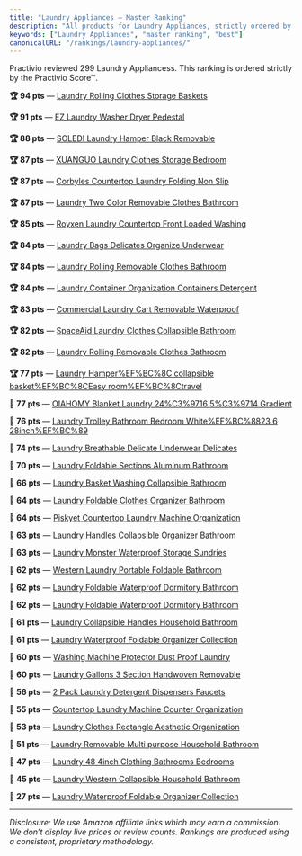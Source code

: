 ```yaml
---
title: "Laundry Appliances — Master Ranking"
description: "All products for Laundry Appliances, strictly ordered by the Practivio Score™."
keywords: ["Laundry Appliances", "master ranking", "best"]
canonicalURL: "/rankings/laundry-appliances/"
---
```


Practivio reviewed 299 Laundry Appliancess. This ranking is ordered strictly by the Practivio Score™.

**🏆 94 pts** — [Laundry Rolling Clothes Storage Baskets](/products/laundry-rolling-clothes-storage-baskets-B088BLG82K/)

**🏆 91 pts** — [EZ Laundry Washer Dryer Pedestal](/products/ez-laundry-washer-dryer-pedestal-B0F3JQ5RMH/)

**🏆 88 pts** — [SOLEDI Laundry Hamper Black Removable](/products/soledi-laundry-hamper-black-removable-B0BFHRKL5K/)

**🏆 87 pts** — [XUANGUO Laundry Clothes Storage Bedroom](/products/xuanguo-laundry-clothes-storage-bedroom-B0CMZ8BB58/)

**🏆 87 pts** — [Corbyles Countertop Laundry Folding Non Slip](/products/corbyles-countertop-laundry-folding-non-slip-B0DQDZXK6X/)

**🏆 87 pts** — [Laundry Two Color Removable Clothes Bathroom](/products/laundry-two-color-removable-clothes-bathroom-B0B8RMPXGT/)

**🏆 85 pts** — [Royxen Laundry Countertop Front Loaded Washing](/products/royxen-laundry-countertop-front-loaded-washing-B0D9JTS3YN/)

**🏆 84 pts** — [Laundry Bags Delicates Organize Underwear](/products/laundry-bags-delicates-organize-underwear-B075YV41GQ/)

**🏆 84 pts** — [Laundry Rolling Removable Clothes Bathroom](/products/laundry-rolling-removable-clothes-bathroom-B0DKJLV2YL/)

**🏆 84 pts** — [Laundry Container Organization Containers Detergent](/products/laundry-container-organization-containers-detergent-B0DFH3ZBCN/)

**🏆 83 pts** — [Commercial Laundry Cart Removable Waterproof](/products/commercial-laundry-cart-removable-waterproof-B09MPKPPBW/)

**🏆 82 pts** — [SpaceAid Laundry Clothes Collapsible Bathroom](/products/spaceaid-laundry-clothes-collapsible-bathroom-B0CKP56K6P/)

**🏆 82 pts** — [Laundry Rolling Removable Clothes Bathroom](/products/laundry-rolling-removable-clothes-bathroom-B0DKJMT4C2/)

**🏆 77 pts** — [Laundry Hamper%EF%BC%8C collapsible basket%EF%BC%8CEasy room%EF%BC%8Ctravel](/products/laundry-hamperefbc8c-collapsible-basketefbc8ceasy-roomefbc8ctravel-B0D148ZKNJ/)

**🛒 77 pts** — [OIAHOMY Blanket Laundry 24%C3%9716 5%C3%9714 Gradient](/products/oiahomy-blanket-laundry-24c39716-5c39714-gradient-B0D83GH5W1/)

**🛒 76 pts** — [Laundry Trolley Bathroom Bedroom White%EF%BC%8823 6 28inch%EF%BC%89](/products/laundry-trolley-bathroom-bedroom-whiteefbc8823-6-28inchefbc89-B0DZXRTVHJ/)

**🛒 74 pts** — [Laundry Breathable Delicate Underwear Delicates](/products/laundry-breathable-delicate-underwear-delicates-B0CSNLHB8D/)

**🛒 70 pts** — [Laundry Foldable Sections Aluminum Bathroom](/products/laundry-foldable-sections-aluminum-bathroom-B09N81KCPN/)

**🛒 66 pts** — [Laundry Basket Washing Collapsible Bathroom](/products/laundry-basket-washing-collapsible-bathroom-B0CS6NCQP3/)

**🛒 64 pts** — [Laundry Foldable Clothes Organizer Bathroom](/products/laundry-foldable-clothes-organizer-bathroom-B0F62C9YD7/)

**🛒 64 pts** — [Piskyet Countertop Laundry Machine Organization](/products/piskyet-countertop-laundry-machine-organization-B0DBZ9YBVJ/)

**🛒 63 pts** — [Laundry Handles Collapsible Organizer Bathroom](/products/laundry-handles-collapsible-organizer-bathroom-B0FGCXN9PP/)

**🛒 63 pts** — [Laundry Monster Waterproof Storage Sundries](/products/laundry-monster-waterproof-storage-sundries-B0F74VW9CD/)

**🛒 62 pts** — [Western Laundry Portable Foldable Bathroom](/products/western-laundry-portable-foldable-bathroom-B0F21BBKNK/)

**🛒 62 pts** — [Laundry Foldable Waterproof Dormitory Bathroom](/products/laundry-foldable-waterproof-dormitory-bathroom-B0DK2SG56C/)

**🛒 62 pts** — [Laundry Foldable Waterproof Dormitory Bathroom](/products/laundry-foldable-waterproof-dormitory-bathroom-B0DJSDKPN7/)

**🛒 61 pts** — [Laundry Collapsible Handles Household Bathroom](/products/laundry-collapsible-handles-household-bathroom-B0D97G6Y9B/)

**🛒 61 pts** — [Laundry Waterproof Foldable Organizer Collection](/products/laundry-waterproof-foldable-organizer-collection-B0D6RDS2RT/)

**🛒 60 pts** — [Washing Machine Protector Dust Proof Laundry](/products/washing-machine-protector-dust-proof-laundry-B0D97RMLKV/)

**🚫 60 pts** — [Laundry Gallons 3 Section Handwoven Removable](/products/laundry-gallons-3-section-handwoven-removable-B0CY4KY1NS/)

**🚫 56 pts** — [2 Pack Laundry Detergent Dispensers Faucets](/products/2-pack-laundry-detergent-dispensers-faucets-B0CJVBS6GD/)

**🚫 55 pts** — [Countertop Laundry Machine Counter Organization](/products/countertop-laundry-machine-counter-organization-B0F48SKZQK/)

**🚫 53 pts** — [Laundry Clothes Rectangle Aesthetic Organization](/products/laundry-clothes-rectangle-aesthetic-organization-B0DT3SSYTJ/)

**🚫 51 pts** — [Laundry Removable Multi purpose Household Bathroom](/products/laundry-removable-multi-purpose-household-bathroom-B0DB1TTXXJ/)

**🚫 47 pts** — [Laundry 48 4inch Clothing Bathrooms Bedrooms](/products/laundry-48-4inch-clothing-bathrooms-bedrooms-B0D7VRGQ6F/)

**🚫 45 pts** — [Laundry Western Collapsible Household Bathroom](/products/laundry-western-collapsible-household-bathroom-B0D5WD8LCY/)

**🚫 27 pts** — [Laundry Waterproof Foldable Organizer Collection](/products/laundry-waterproof-foldable-organizer-collection-B0FG72FS7P/)

---
_Disclosure: We use Amazon affiliate links which may earn a commission. We don’t display live prices or review counts. Rankings are produced using a consistent, proprietary methodology._
